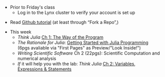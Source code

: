 - Prior to Friday's class
   + Log in to the Lynx cluster to verify your account is set up
<!--
   + [Setup your account on Lynx](/tips/roar/)
-->
   + Read [Github tutorial](https://help.github.com/articles/set-up-git) (at least through “Fork a Repo”,)
- This week
   + _Think Julia_ [Ch 1: The Way of the Program](https://benlauwens.github.io/ThinkJulia.jl/latest/book.html#chap01)
   + _The Rationale for Julia_: [Getting Started with Julia Programming](https://www.amazon.com/Getting-started-Julia-Programming-Language/dp/178328479X/ref=sr_1_1?ie=UTF8&qid=1440428871&sr=8-1&keywords=getting+started+julia&pebp=1440428874415&perid=1J9MNTNKZ1S134VDRWMC) (6pgs avaliable via "First Pages" as Preview/"Look Inside!")
   + _Writing Scientific Software_ Ch 2 (22pgs): Scientific Computation and numerical analysis
   + _If_ it will help you with the lab:  _Think Julia_ [Ch 2: Variables, Expressions & Statements](https://benlauwens.github.io/ThinkJulia.jl/latest/book.html#chap02)
